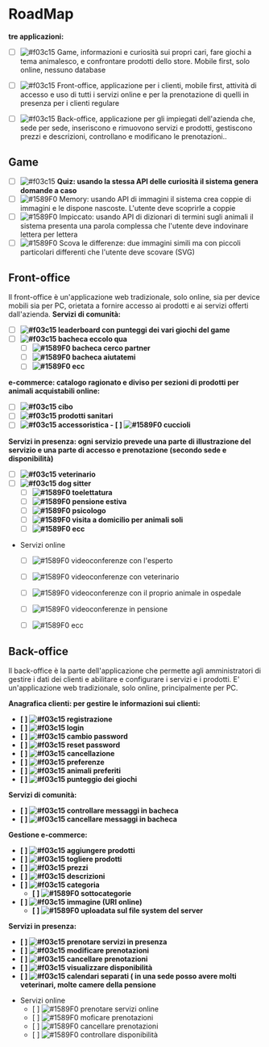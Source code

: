 # RoadMap


  
<b>tre applicazioni:</b>
  - [ ] ![#f03c15](https://via.placeholder.com/15/f03c15/000000?text=+)  Game, informazioni e curiosità sui propri cari, fare giochi a tema animalesco, e confrontare prodotti dello store. Mobile first, solo online, nessuno database
  - [ ] ![#f03c15](https://via.placeholder.com/15/f03c15/000000?text=+) Front-office, applicazione per i clienti, mobile first, attività di accesso e uso di tutti i servizi online e per la prenotazione di quelli in presenza per i clienti regulare
  - [ ] ![#f03c15](https://via.placeholder.com/15/f03c15/000000?text=+) Back-office, applicazione per gli impiegati dell'azienda che, sede per sede, inseriscono e rimuovono servizi e prodotti, gestiscono prezzi e descrizioni, controllano e modificano le prenotazioni..
  


## Game

- [ ] ![#f03c15](https://via.placeholder.com/15/f03c15/000000?text=+) <b>Quiz: usando la stessa API delle curiosità il sistema genera domande a caso</b>
- [ ] ![#1589F0](https://via.placeholder.com/15/1589F0/000000?text=+)  Memory: usando API di immagini il sistema crea coppie di immagini e le dispone nascoste. L'utente deve scoprirle a coppie
- [ ] ![#1589F0](https://via.placeholder.com/15/1589F0/000000?text=+)  Impiccato: usando API di dizionari di termini sugli animali il sistema presenta una parola complessa che l'utente deve indovinare lettera per lettera
- [ ] ![#1589F0](https://via.placeholder.com/15/1589F0/000000?text=+)  Scova le differenze: due immagini simili ma con piccoli particolari differenti che l'utente deve scovare (SVG)

## Front-office

Il front-office è un'applicazione web tradizionale, solo online, sia per device mobili sia per PC, orietata a fornire accesso ai prodotti e ai servizi offerti dall'azienda.
<b>Servizi di comunità:
  - [ ] ![#f03c15](https://via.placeholder.com/15/f03c15/000000?text=+) leaderboard con punteggi dei vari giochi del game
  - [ ] ![#f03c15](https://via.placeholder.com/15/f03c15/000000?text=+)  bacheca eccolo qua 
    - [ ] ![#1589F0](https://via.placeholder.com/15/1589F0/000000?text=+) bacheca cerco partner
    - [ ] ![#1589F0](https://via.placeholder.com/15/1589F0/000000?text=+) bacheca aiutatemi
    - [ ] ![#1589F0](https://via.placeholder.com/15/1589F0/000000?text=+) ecc
  </b>
<b>e-commerce: catalogo ragionato e diviso per sezioni di prodotti per animali acquistabili online: 
  
  - [ ] ![#f03c15](https://via.placeholder.com/15/f03c15/000000?text=+) cibo
  - [ ]  ![#f03c15](https://via.placeholder.com/15/f03c15/000000?text=+) prodotti sanitari
  - [ ]  ![#f03c15](https://via.placeholder.com/15/f03c15/000000?text=+) accessoristica 
    - [ ] ![#1589F0](https://via.placeholder.com/15/1589F0/000000?text=+) cuccioli
  </b>

<b>Servizi in presenza:  ogni servizio prevede una parte di illustrazione del servizio e una parte di accesso e prenotazione (secondo sede e disponibilità) 
  
  - [ ] ![#f03c15](https://via.placeholder.com/15/f03c15/000000?text=+) veterinario
  - [ ] ![#f03c15](https://via.placeholder.com/15/f03c15/000000?text=+) dog sitter 
    - [ ] ![#1589F0](https://via.placeholder.com/15/1589F0/000000?text=+) toelettatura
    - [ ] ![#1589F0](https://via.placeholder.com/15/1589F0/000000?text=+) pensione estiva
    - [ ] ![#1589F0](https://via.placeholder.com/15/1589F0/000000?text=+) psicologo
    - [ ] ![#1589F0](https://via.placeholder.com/15/1589F0/000000?text=+) visita a domicilio per animali soli
    - [ ] ![#1589F0](https://via.placeholder.com/15/1589F0/000000?text=+) ecc   
  </b>
  
  - Servizi online
    - [ ] ![#1589F0](https://via.placeholder.com/15/1589F0/000000?text=+) videoconferenze con l'esperto
    - [ ] ![#1589F0](https://via.placeholder.com/15/1589F0/000000?text=+) videoconferenze con veterinario
    - [ ] ![#1589F0](https://via.placeholder.com/15/1589F0/000000?text=+) videoconferenze con il proprio animale in ospedale
    - [ ] ![#1589F0](https://via.placeholder.com/15/1589F0/000000?text=+) videoconferenze in pensione
    - [ ] ![#1589F0](https://via.placeholder.com/15/1589F0/000000?text=+) ecc
  
  
## Back-office
Il back-office è la parte dell'applicazione che permette agli amministratori di gestire i dati dei clienti e abilitare e configurare i servizi e i prodotti. E' un'applicazione web tradizionale, solo online, principalmente per PC.

<b> Anagrafica clienti: per gestire le informazioni sui clienti: 
- [ ] ![#f03c15](https://via.placeholder.com/15/f03c15/000000?text=+) registrazione
- [ ] ![#f03c15](https://via.placeholder.com/15/f03c15/000000?text=+) login
- [ ] ![#f03c15](https://via.placeholder.com/15/f03c15/000000?text=+) cambio password
- [ ] ![#f03c15](https://via.placeholder.com/15/f03c15/000000?text=+) reset password
- [ ] ![#f03c15](https://via.placeholder.com/15/f03c15/000000?text=+) cancellazione
- [ ] ![#f03c15](https://via.placeholder.com/15/f03c15/000000?text=+) preferenze
- [ ] ![#f03c15](https://via.placeholder.com/15/f03c15/000000?text=+) animali preferiti
- [ ] ![#f03c15](https://via.placeholder.com/15/f03c15/000000?text=+) punteggio dei giochi
</b>

<b> Servizi di comunità: 
- [ ] ![#f03c15](https://via.placeholder.com/15/f03c15/000000?text=+)  controllare messaggi in bacheca
- [ ] ![#f03c15](https://via.placeholder.com/15/f03c15/000000?text=+) cancellare messaggi in bacheca
</b>

<b>
Gestione e-commerce: 
  
  - [ ] ![#f03c15](https://via.placeholder.com/15/f03c15/000000?text=+) aggiungere prodotti
  - [ ] ![#f03c15](https://via.placeholder.com/15/f03c15/000000?text=+) togliere prodotti
  - [ ] ![#f03c15](https://via.placeholder.com/15/f03c15/000000?text=+) prezzi
  - [ ] ![#f03c15](https://via.placeholder.com/15/f03c15/000000?text=+) descrizioni
  - [ ] ![#f03c15](https://via.placeholder.com/15/f03c15/000000?text=+) categoria
    - [ ] ![#1589F0](https://via.placeholder.com/15/1589F0/000000?text=+) sottocategorie
  - [ ] ![#f03c15](https://via.placeholder.com/15/f03c15/000000?text=+) immagine (URI online)
    - [ ] ![#1589F0](https://via.placeholder.com/15/1589F0/000000?text=+) uploadata sul file system del server
</b>

<b>
Servizi in presenza: 
  
  - [ ] ![#f03c15](https://via.placeholder.com/15/f03c15/000000?text=+) prenotare servizi in presenza
  - [ ] ![#f03c15](https://via.placeholder.com/15/f03c15/000000?text=+) modificare prenotazioni
  - [ ] ![#f03c15](https://via.placeholder.com/15/f03c15/000000?text=+) cancellare prenotazioni
  - [ ] ![#f03c15](https://via.placeholder.com/15/f03c15/000000?text=+) visualizzare disponibilità
  - [ ] ![#f03c15](https://via.placeholder.com/15/f03c15/000000?text=+) calendari separati ( in una sede posso avere molti veterinari, molte camere della pensione
</b>

- Servizi online
  - [ ] ![#1589F0](https://via.placeholder.com/15/1589F0/000000?text=+) prenotare servizi online
  - [ ] ![#1589F0](https://via.placeholder.com/15/1589F0/000000?text=+) moficare prenotazioni
  - [ ] ![#1589F0](https://via.placeholder.com/15/1589F0/000000?text=+) cancellare prenotazioni
  - [ ] ![#1589F0](https://via.placeholder.com/15/1589F0/000000?text=+) controllare disponibilità
  

